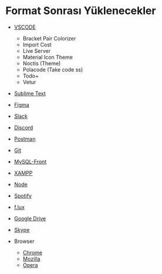 # Format Sonrası Yüklenecekler

* [VSCODE](https://code.visualstudio.com/)
  * Bracket Pair Colorizer
  * Import Cost
  * Live Server
  * Material Icon Theme
  * Noctis (Theme)
  * Polacode (Take code ss)
  * Todo+
  * Vetur
* [Sublime Text](https://www.sublimetext.com/3)
* [Figma](https://www.figma.com/)
* [Slack](https://slack.com/)
* [Discord](https://discordapp.com/)
* [Postman](https://www.getpostman.com/)
* [Git](https://git-scm.com/downloads)
* [MySQL-Front](http://www.mysqlfront.de/)
* [XAMPP](https://www.apachefriends.org/tr/index.html)
* [Node](https://nodejs.org/en/)
* [Spotify](https://www.spotify.com/tr/)
* [f.lux](https://justgetflux.com/)
* [Google Drive](https://www.google.com/drive/)
* [Skype](https://www.skype.com/en/)

* Browser
  * [Chrome](https://www.google.com/chrome/)
  * [Mozilla](https://www.mozilla.org/en-US/firefox/new/)
  * [Opera](https://www.opera.com/tr)
